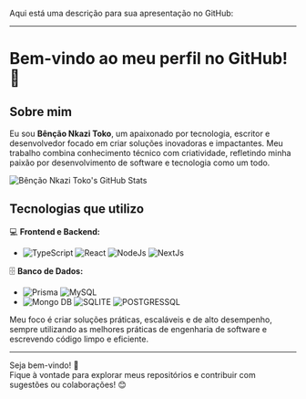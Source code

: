 Aqui está uma descrição para sua apresentação no GitHub:  

---

# Bem-vindo ao meu perfil no GitHub! 👋  

## Sobre mim  
Eu sou **Bênção Nkazi Toko**, um apaixonado por tecnologia, escritor e desenvolvedor focado em criar soluções inovadoras e impactantes. Meu trabalho combina conhecimento técnico com criatividade, refletindo minha paixão por desenvolvimento de software e tecnologia como um todo.  

![Bênção Nkazi Toko's GitHub Stats](https://github-readme-stats.vercel.app/api?username=BencaoNkaziToko&theme=github_dark&show_icons=true&custom_title=Bênção%20Nkazi%20Toko%27s%20GitHub%20Stats&icon_color=6CA4FC&title_color=6CA4FC&text_color=CBDFFB&bg_color=0D1117)



## Tecnologias que utilizo  
💻 **Frontend e Backend:**  
- ![TypeScript](https://img.shields.io/badge/TypeScript-007ACC?style=for-the-badge&logo=typescript&logoColor=white)  ![React](https://img.shields.io/badge/React-20232A?style=for-the-badge&logo=react&logoColor=61DAFB)   ![NodeJs](https://img.shields.io/badge/Node%20js-339933?style=for-the-badge&logo=nodedotjs&logoColor=white)  ![NextJs](https://img.shields.io/badge/next%20js-000000?style=for-the-badge&logo=nextdotjs&logoColor=white)  

🗄️ **Banco de Dados:**  
- ![Prisma](https://img.shields.io/badge/Prisma-3982CE?style=for-the-badge&logo=Prisma&logoColor=white)  ![MySQL](https://img.shields.io/badge/MySQL-005C84?style=for-the-badge&logo=mysql&logoColor=white)  
- ![Mongo DB](https://img.shields.io/badge/MongoDB-4EA94B?style=for-the-badge&logo=mongodb&logoColor=white)  ![SQLITE](https://img.shields.io/badge/Sqlite-003B57?style=for-the-badge&logo=sqlite&logoColor=white) ![POSTGRESSQL](https://img.shields.io/badge/PostgreSQL-316192?style=for-the-badge&logo=postgresql&logoColor=white)  

Meu foco é criar soluções práticas, escaláveis e de alto desempenho, sempre utilizando as melhores práticas de engenharia de software e escrevendo código limpo e eficiente.  

---

Seja bem-vindo! 🚀  
Fique à vontade para explorar meus repositórios e contribuir com sugestões ou colaborações! 😊
